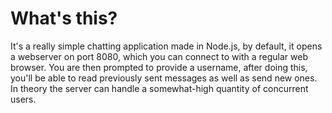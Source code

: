 # What's this?
It's a really simple chatting application made in Node.js, by default, it opens a webserver on port 8080, which you can connect to with a regular web browser. You are then prompted to provide a username, after doing this, you'll be able to read previously sent messages as well as send new ones. In theory the server can handle a somewhat-high quantity of concurrent users.